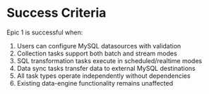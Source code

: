 # Success Criteria

Epic 1 is successful when:

1. Users can configure MySQL datasources with validation
2. Collection tasks support both batch and stream modes
3. SQL transformation tasks execute in scheduled/realtime modes
4. Data sync tasks transfer data to external MySQL destinations
5. All task types operate independently without dependencies
6. Existing data-engine functionality remains unaffected
